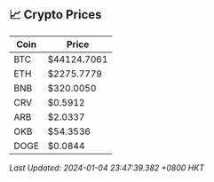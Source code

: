 ## 📈 Crypto Prices

| Coin | Price |
| ---- | ----- |
| BTC | $44124.7061 |
| ETH | $2275.7779 |
| BNB | $320.0050 |
| CRV | $0.5912 |
| ARB | $2.0337 |
| OKB | $54.3536 |
| DOGE | $0.0844 |

_Last Updated: 2024-01-04 23:47:39.382 +0800 HKT_